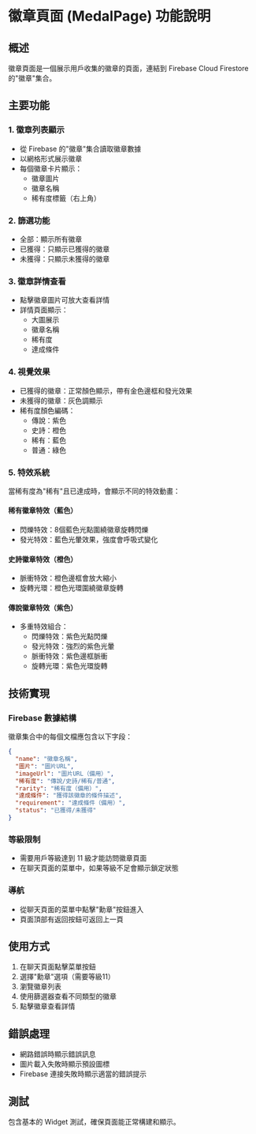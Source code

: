 # 徽章頁面 (MedalPage) 功能說明

## 概述
徽章頁面是一個展示用戶收集的徽章的頁面，連結到 Firebase Cloud Firestore 的"徽章"集合。

## 主要功能

### 1. 徽章列表顯示
- 從 Firebase 的"徽章"集合讀取徽章數據
- 以網格形式展示徽章
- 每個徽章卡片顯示：
  - 徽章圖片
  - 徽章名稱
  - 稀有度標籤（右上角）

### 2. 篩選功能
- 全部：顯示所有徽章
- 已獲得：只顯示已獲得的徽章
- 未獲得：只顯示未獲得的徽章

### 3. 徽章詳情查看
- 點擊徽章圖片可放大查看詳情
- 詳情頁面顯示：
  - 大圖展示
  - 徽章名稱
  - 稀有度
  - 達成條件

### 4. 視覺效果
- 已獲得的徽章：正常顏色顯示，帶有金色邊框和發光效果
- 未獲得的徽章：灰色調顯示
- 稀有度顏色編碼：
  - 傳說：紫色
  - 史詩：橙色
  - 稀有：藍色
  - 普通：綠色

### 5. 特效系統
當稀有度為"稀有"且已達成時，會顯示不同的特效動畫：

#### 稀有徽章特效（藍色）
- 閃爍特效：8個藍色光點圍繞徽章旋轉閃爍
- 發光特效：藍色光暈效果，強度會呼吸式變化

#### 史詩徽章特效（橙色）
- 脈衝特效：橙色邊框會放大縮小
- 旋轉光環：橙色光環圍繞徽章旋轉

#### 傳說徽章特效（紫色）
- 多重特效組合：
  - 閃爍特效：紫色光點閃爍
  - 發光特效：強烈的紫色光暈
  - 脈衝特效：紫色邊框脈衝
  - 旋轉光環：紫色光環旋轉

## 技術實現

### Firebase 數據結構
徽章集合中的每個文檔應包含以下字段：
```json
{
  "name": "徽章名稱",
  "圖片": "圖片URL",
  "imageUrl": "圖片URL（備用）",
  "稀有度": "傳說/史詩/稀有/普通",
  "rarity": "稀有度（備用）",
  "達成條件": "獲得該徽章的條件描述",
  "requirement": "達成條件（備用）",
  "status": "已獲得/未獲得"
}
```

### 等級限制
- 需要用戶等級達到 11 級才能訪問徽章頁面
- 在聊天頁面的菜單中，如果等級不足會顯示鎖定狀態

### 導航
- 從聊天頁面的菜單中點擊"勳章"按鈕進入
- 頁面頂部有返回按鈕可返回上一頁

## 使用方式

1. 在聊天頁面點擊菜單按鈕
2. 選擇"勳章"選項（需要等級11）
3. 瀏覽徽章列表
4. 使用篩選器查看不同類型的徽章
5. 點擊徽章查看詳情

## 錯誤處理
- 網路錯誤時顯示錯誤訊息
- 圖片載入失敗時顯示預設圖標
- Firebase 連接失敗時顯示適當的錯誤提示

## 測試
包含基本的 Widget 測試，確保頁面能正常構建和顯示。
